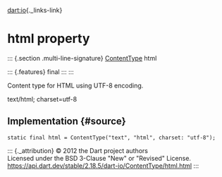 [dart:io](../../dart-io/dart-io-library){._links-link}

html property
=============

::: {.section .multi-line-signature}
[ContentType](../contenttype-class) html

::: {.features}
final
:::
:::

Content type for HTML using UTF-8 encoding.

text/html; charset=utf-8

Implementation {#source}
--------------

``` {.language-dart data-language="dart"}
static final html = ContentType("text", "html", charset: "utf-8");
```

::: {._attribution}
© 2012 the Dart project authors\
Licensed under the BSD 3-Clause \"New\" or \"Revised\" License.\
<https://api.dart.dev/stable/2.18.5/dart-io/ContentType/html.html>
:::
